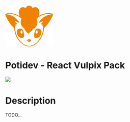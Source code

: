![](.github/assets/svg/logo.svg)

# Potidev - React Vulpix Pack

[![](https://img.shields.io/badge/Beta-0.0.21-purple)](https://www.npmjs.com/package/@potidev/react-vulpix-pack)

# Description

TODO...